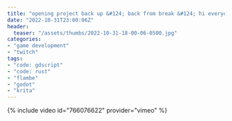 ```yaml
---
title: "opening project back up &#124; back from break &#124; hi everyone it's been so long"
date: "2022-10-31T23:00:06Z"
header:
  teaser: "/assets/thumbs/2022-10-31-18-00-06-0500.jpg"
categories:
- "game development"
- "twitch"
tags:
- "code: gdscript"
- "code: rust"
- "flambe"
- "godot"
- "krita"
---
```

{% include video id="766076622" provider="vimeo" %}
